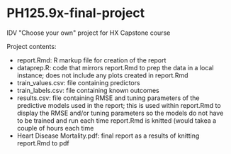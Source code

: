 # PH125.9x-final-project
IDV "Choose your own" project for HX Capstone course

Project contents:
- report.Rmd: R markup file for creation of the report
- dataprep.R: code that mirrors report.Rmd to prep the data in a local instance; does not include any plots created in report.Rmd
- train_values.csv: file containing predictors
- train_labels.csv: file containing known outcomes
- results.csv: file containing RMSE and tuning parameters of the predictive models used in the report; this is used within report.Rmd to display the RMSE and/or tuning parameters so the models do not have to be trained and run each time report.Rmd is knitted (would takea a couple of hours each time
- Heart Disease Mortality.pdf: final report as a results of knitting report.Rmd to pdf
